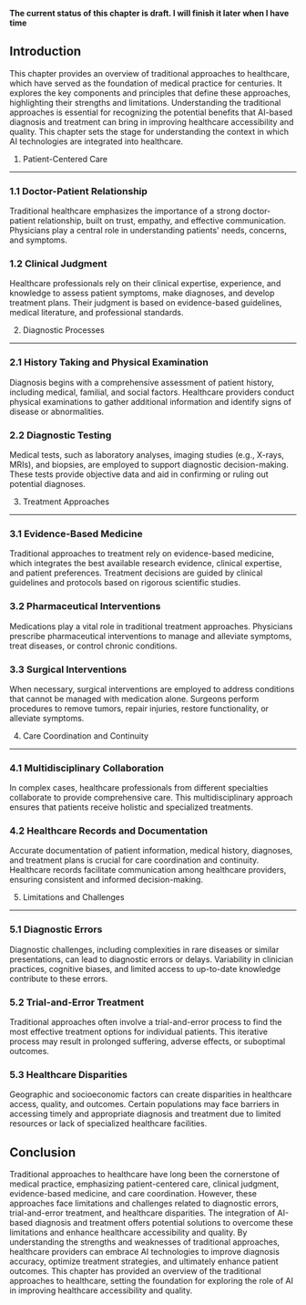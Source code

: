 **The current status of this chapter is draft. I will finish it later when I have time**

Introduction
------------

This chapter provides an overview of traditional approaches to healthcare, which have served as the foundation of medical practice for centuries. It explores the key components and principles that define these approaches, highlighting their strengths and limitations. Understanding the traditional approaches is essential for recognizing the potential benefits that AI-based diagnosis and treatment can bring in improving healthcare accessibility and quality. This chapter sets the stage for understanding the context in which AI technologies are integrated into healthcare.

1. Patient-Centered Care
------------------------

### 1.1 Doctor-Patient Relationship

Traditional healthcare emphasizes the importance of a strong doctor-patient relationship, built on trust, empathy, and effective communication. Physicians play a central role in understanding patients' needs, concerns, and symptoms.

### 1.2 Clinical Judgment

Healthcare professionals rely on their clinical expertise, experience, and knowledge to assess patient symptoms, make diagnoses, and develop treatment plans. Their judgment is based on evidence-based guidelines, medical literature, and professional standards.

2. Diagnostic Processes
-----------------------

### 2.1 History Taking and Physical Examination

Diagnosis begins with a comprehensive assessment of patient history, including medical, familial, and social factors. Healthcare providers conduct physical examinations to gather additional information and identify signs of disease or abnormalities.

### 2.2 Diagnostic Testing

Medical tests, such as laboratory analyses, imaging studies (e.g., X-rays, MRIs), and biopsies, are employed to support diagnostic decision-making. These tests provide objective data and aid in confirming or ruling out potential diagnoses.

3. Treatment Approaches
-----------------------

### 3.1 Evidence-Based Medicine

Traditional approaches to treatment rely on evidence-based medicine, which integrates the best available research evidence, clinical expertise, and patient preferences. Treatment decisions are guided by clinical guidelines and protocols based on rigorous scientific studies.

### 3.2 Pharmaceutical Interventions

Medications play a vital role in traditional treatment approaches. Physicians prescribe pharmaceutical interventions to manage and alleviate symptoms, treat diseases, or control chronic conditions.

### 3.3 Surgical Interventions

When necessary, surgical interventions are employed to address conditions that cannot be managed with medication alone. Surgeons perform procedures to remove tumors, repair injuries, restore functionality, or alleviate symptoms.

4. Care Coordination and Continuity
-----------------------------------

### 4.1 Multidisciplinary Collaboration

In complex cases, healthcare professionals from different specialties collaborate to provide comprehensive care. This multidisciplinary approach ensures that patients receive holistic and specialized treatments.

### 4.2 Healthcare Records and Documentation

Accurate documentation of patient information, medical history, diagnoses, and treatment plans is crucial for care coordination and continuity. Healthcare records facilitate communication among healthcare providers, ensuring consistent and informed decision-making.

5. Limitations and Challenges
-----------------------------

### 5.1 Diagnostic Errors

Diagnostic challenges, including complexities in rare diseases or similar presentations, can lead to diagnostic errors or delays. Variability in clinician practices, cognitive biases, and limited access to up-to-date knowledge contribute to these errors.

### 5.2 Trial-and-Error Treatment

Traditional approaches often involve a trial-and-error process to find the most effective treatment options for individual patients. This iterative process may result in prolonged suffering, adverse effects, or suboptimal outcomes.

### 5.3 Healthcare Disparities

Geographic and socioeconomic factors can create disparities in healthcare access, quality, and outcomes. Certain populations may face barriers in accessing timely and appropriate diagnosis and treatment due to limited resources or lack of specialized healthcare facilities.

Conclusion
----------

Traditional approaches to healthcare have long been the cornerstone of medical practice, emphasizing patient-centered care, clinical judgment, evidence-based medicine, and care coordination. However, these approaches face limitations and challenges related to diagnostic errors, trial-and-error treatment, and healthcare disparities. The integration of AI-based diagnosis and treatment offers potential solutions to overcome these limitations and enhance healthcare accessibility and quality. By understanding the strengths and weaknesses of traditional approaches, healthcare providers can embrace AI technologies to improve diagnosis accuracy, optimize treatment strategies, and ultimately enhance patient outcomes. This chapter has provided an overview of the traditional approaches to healthcare, setting the foundation for exploring the role of AI in improving healthcare accessibility and quality.

